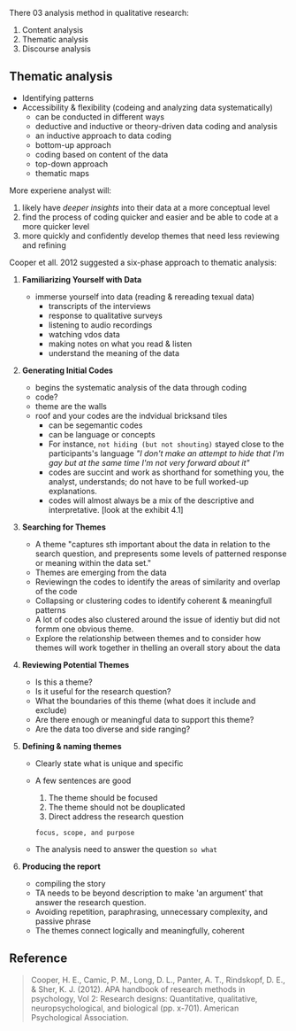 
There 03 analysis method in qualitative research:
1. Content analysis
2. Thematic analysis
3. Discourse analysis

## Thematic analysis
- Identifying patterns
- Accessibility & flexibility (codeing and analyzing data systematically)
  - can be conducted in different ways
  - deductive and inductive or theory-driven data coding and analysis
  - an inductive approach to data coding
  - bottom-up approach
  - coding based on content of the data
  - top-down approach
  - thematic maps
 
More experiene analyst will:
  1. likely have _deeper insights_ into their data at a more conceptual level
  2. find the process of coding quicker and easier and be able to code at a more quicker level
  3. more quickly and confidently develop themes that need less reviewing and refining

Cooper et all. 2012 suggested a six-phase approach to thematic analysis: 
1. __Familiarizing Yourself with Data__
   - immerse yourself into data (reading & rereading texual data)
     - transcripts of the interviews
     - response to qualitative surveys
     - listening to audio recordings
     - watching vdos data
     - making notes on what you read & listen
     - understand the meaning of the data
2. __Generating Initial Codes__
   - begins the systematic analysis of the data through coding
   - code?
   - theme are the walls
   - roof and your codes are the indvidual bricksand tiles
     - can be segemantic codes
     - can be language or concepts
     - For instance, `not hiding (but not shouting)` stayed close to the participants's language _"I don't make an attempt to hide that I'm gay but at the same time I'm not very forward about it"_
     - codes are succint and work as shorthand for something you, the analyst, understands; do not have to be full worked-up explanations.
     - codes will almost always be a mix of the descriptive and interpretative. [look at the exhibit 4.1]
    
3. __Searching for Themes__
   - A theme "captures sth important about the data in relation to the search question, and prepresents some levels of patterned response or meaning within the data set."
   - Themes are emerging from the data
   - Reviewingn the codes to identify the areas of similarity and overlap of the code
   - Collapsing or clustering codes to identify coherent & meaningfull patterns
   - A lot of codes also clustered around the issue of identiy but did not formm one obvious theme. 
   - Explore the relationship between themes and to consider how themes will work together in thelling an overall story about the data
  
4. __Reviewing Potential Themes__
   - Is this a theme?
   - Is it useful for the research question?
   - What the boundaries of this theme (what does it include and exclude)
   - Are there enough or meaningful data to support this theme?
   - Are the data too diverse and side ranging?
  
5. __Defining & naming themes__
   - Clearly state what is unique and specific
   - A few sentences are good
     1. The theme should be focused
     2. The theme should not be douplicated
     3. Direct address the research question

     `focus, scope, and purpose`

    - The analysis need to answer the question `so what`
6. __Producing the report__
   - compiling the story
   - TA needs to be beyond description to make 'an argument' that answer the research question.
   - Avoiding repetition, paraphrasing, unnecessary complexity, and passive phrase
   - The themes connect logically and meaningfully, coherent

## Reference
> Cooper, H. E., Camic, P. M., Long, D. L., Panter, A. T., Rindskopf, D. E., & Sher, K. J. (2012). APA handbook of research methods in psychology, Vol 2: Research designs: Quantitative, qualitative, neuropsychological, and biological (pp. x-701). American Psychological Association.
   
    



  
